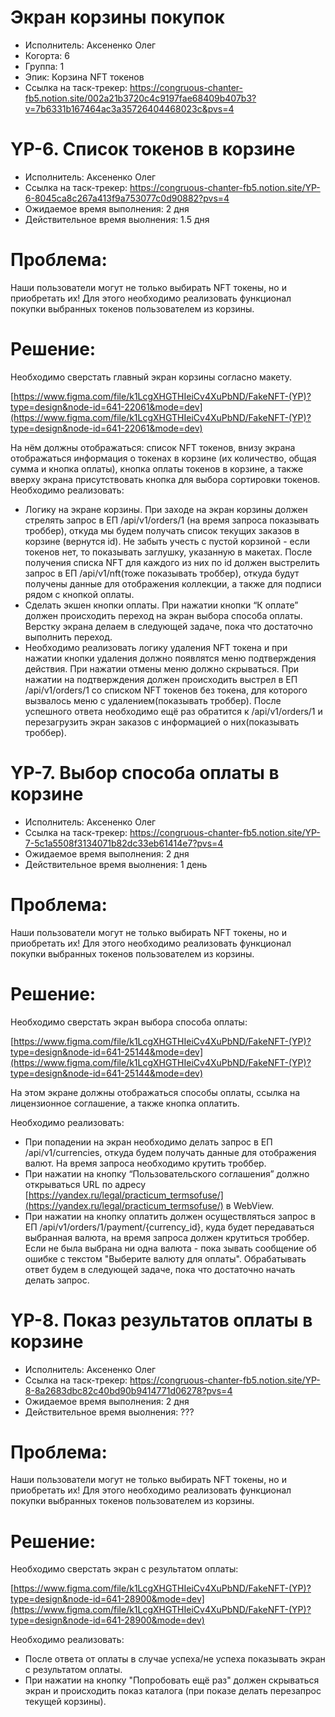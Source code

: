 # Экран корзины покупок

- Исполнитель: Аксененко Олег
- Когорта: 6
- Группа: 1
- Эпик: Корзина NFT токенов
- Ссылка на таск-трекер: https://congruous-chanter-fb5.notion.site/002a21b3720c4c9197fae68409b407b3?v=7b6331b167464ac3a35726404468023c&pvs=4

# YP-6. Список токенов в корзине

- Исполнитель: Аксененко Олег
- Ссылка на таск-трекер: https://congruous-chanter-fb5.notion.site/YP-6-8045ca8c267a413f9a753077c0d90882?pvs=4
- Ожидаемое время выполнения: 2 дня
- Действительное время выолнения: 1.5 дня

# Проблема:

Наши пользователи могут не только выбирать NFT токены, но и приобретать их! Для этого необходимо реализовать функционал покупки выбранных токенов пользователем из корзины.

# Решение:

Необходимо сверстать главный экран корзины согласно макету.

[https://www.figma.com/file/k1LcgXHGTHIeiCv4XuPbND/FakeNFT-(YP)?type=design&node-id=641-22061&mode=dev](https://www.figma.com/file/k1LcgXHGTHIeiCv4XuPbND/FakeNFT-(YP)?type=design&node-id=641-22061&mode=dev)

На нём должны отображаться: список NFT токенов, внизу экрана отображаться информация о токенах в корзине (их количество, общая сумма и кнопка оплаты), кнопка оплаты токенов в корзине, а также вверху экрана присутствовать кнопка для выбора сортировки токенов. Необходимо реализовать:

- Логику на экране корзины. При заходе на экран корзины должен стрелять запрос в ЕП /api/v1/orders/1 (на время запроса показывать троббер), откуда мы будем получать список текущих заказов в корзине (вернутся id). Не забыть учесть с пустой корзиной - если токенов нет, то показывать заглушку, указанную в макетах. После получения списка NFT для каждого из них по id должен выстрелить запрос в ЕП /api/v1/nft(тоже показывать троббер), откуда будут получены данные для отображения коллекции, а также для подписи рядом с кнопкой оплаты.
- Сделать экшен кнопки оплаты. При нажатии кнопки “К оплате” должен происходить переход на экран выбора способа оплаты. Верстку экрана делаем в следующей задаче, пока что достаточно выполнить переход.
- Необходимо реализовать логику удаления NFT токена и при нажатии кнопки удаления должно появлятся меню подтверждения действия. При нажатии отмены меню должно скрываться. При нажатии на подтверждения должен происходить выстрел в ЕП /api/v1/orders/1 со списком NFT токенов без токена, для которого вызвалось меню с удалением(показывать троббер). После успешного ответа необходимо ещё раз обратится к /api/v1/orders/1 и перезагрузить экран заказов с информацией о них(показывать троббер).

# YP-7. Выбор способа оплаты в корзине

- Исполнитель: Аксененко Олег
- Ссылка на таск-трекер: https://congruous-chanter-fb5.notion.site/YP-7-5c1a5508f3134071b82dc33eb61414e7?pvs=4
- Ожидаемое время выполнения: 2 дня
- Действительное время выолнения: 1 день

# Проблема:

Наши пользователи могут не только выбирать NFT токены, но и приобретать их! Для этого необходимо реализовать функционал покупки выбранных токенов пользователем из корзины.

# Решение:

Необходимо сверстать экран выбора способа оплаты:

[https://www.figma.com/file/k1LcgXHGTHIeiCv4XuPbND/FakeNFT-(YP)?type=design&node-id=641-25144&mode=dev](https://www.figma.com/file/k1LcgXHGTHIeiCv4XuPbND/FakeNFT-(YP)?type=design&node-id=641-25144&mode=dev)

На этом экране должны отображаться способы оплаты, ссылка на лицензионное соглашение, а также кнопка оплатить.

Необходимо реализовать:

- При попадении на экран необходимо делать запрос в ЕП /api/v1/currencies, откуда будем получать данные для отображения валют. На время запроса необходимо крутить троббер.
- При нажатии на кнопку “Пользовательского соглашения” должно открываться URL по адресу [https://yandex.ru/legal/practicum_termsofuse/](https://yandex.ru/legal/practicum_termsofuse/) в WebView.
- При нажатии на кнопку оплатить должен осуществляться запрос в ЕП /api/v1/orders/1/payment/{currency_id}, куда будет передаваться выбранная валюта, на время запроса должен крутиться троббер. Если не была выбрана ни одна валюта - пока зывать сообщение об ошибке с текстом "Выберите валюту для оплаты". Обрабатывать ответ будем в следующей задаче, пока что достаточно начать делать запрос.

# YP-8. Показ результатов оплаты в корзине

- Исполнитель: Аксененко Олег
- Ссылка на таск-трекер: https://congruous-chanter-fb5.notion.site/YP-8-8a2683dbc82c40bd90b9414771d06278?pvs=4
- Ожидаемое время выполнения: 2 дня
- Действительное время выолнения: ???

# Проблема:

Наши пользователи могут не только выбирать NFT токены, но и приобретать их! Для этого необходимо реализовать функционал покупки выбранных токенов пользователем из корзины.

# Решение:

Необходимо сверстать экран с результатом оплаты:

[https://www.figma.com/file/k1LcgXHGTHIeiCv4XuPbND/FakeNFT-(YP)?type=design&node-id=641-28900&mode=dev](https://www.figma.com/file/k1LcgXHGTHIeiCv4XuPbND/FakeNFT-(YP)?type=design&node-id=641-28900&mode=dev)

Необходимо реализовать:

- После ответа от оплаты в случае успеха/не успеха показывать экран с результатом оплаты.
- При нажатии на кнопку "Попробовать ещё раз" должен скрываться экран и происходить показ каталога (при показе делать перезапрос текущей корзины).

